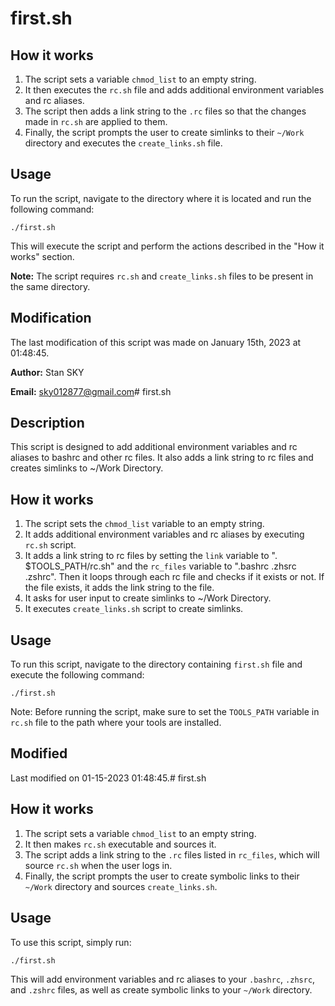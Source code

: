 # first.sh

## How it works

1. The script sets a variable `chmod_list` to an empty string.
2. It then executes the `rc.sh` file and adds additional environment variables and rc aliases.
3. The script then adds a link string to the `.rc` files so that the changes made in `rc.sh` are applied to them.
4. Finally, the script prompts the user to create simlinks to their `~/Work` directory and executes the `create_links.sh` file.

## Usage
To run the script, navigate to the directory where it is located and run the following command:

```
./first.sh
```

This will execute the script and perform the actions described in the "How it works" section.

**Note:** The script requires `rc.sh` and `create_links.sh` files to be present in the same directory.

## Modification
The last modification of this script was made on January 15th, 2023 at 01:48:45. 

**Author:** Stan SKY

**Email:** sky012877@gmail.com# first.sh

## Description 

This script is designed to add additional environment variables and rc aliases to bashrc and other rc files. It also adds a link string to rc files and creates simlinks to ~/Work Directory. 

## How it works 

1. The script sets the `chmod_list` variable to an empty string. 
2. It adds additional environment variables and rc aliases by executing `rc.sh` script. 
3. It adds a link string to rc files by setting the `link` variable to ". $TOOLS_PATH/rc.sh" and the `rc_files` variable to ".bashrc .zhsrc .zshrc". Then it loops through each rc file and checks if it exists or not. If the file exists, it adds the link string to the file. 
4. It asks for user input to create simlinks to ~/Work Directory. 
5. It executes `create_links.sh` script to create simlinks. 

## Usage 

To run this script, navigate to the directory containing `first.sh` file and execute the following command:

```
./first.sh
```

Note: Before running the script, make sure to set the `TOOLS_PATH` variable in `rc.sh` file to the path where your tools are installed. 

## Modified 

Last modified on 01-15-2023 01:48:45.# first.sh

## How it works

1. The script sets a variable `chmod_list` to an empty string.
2. It then makes `rc.sh` executable and sources it.
3. The script adds a link string to the `.rc` files listed in `rc_files`, which will source `rc.sh` when the user logs in.
4. Finally, the script prompts the user to create symbolic links to their `~/Work` directory and sources `create_links.sh`.

## Usage

To use this script, simply run:

```
./first.sh
```

This will add environment variables and rc aliases to your `.bashrc`, `.zhsrc`, and `.zshrc` files, as well as create symbolic links to your `~/Work` directory.